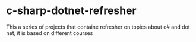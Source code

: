 # c-sharp-dotnet-refresher
This a series of projects that containe refresher on topics about c# and dot net, it is based on different courses
